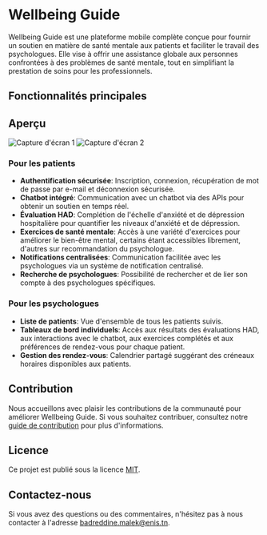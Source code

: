# Wellbeing Guide

Wellbeing Guide est une plateforme mobile complète conçue pour fournir un soutien en matière de santé mentale aux patients et faciliter le travail des psychologues. Elle vise à offrir une assistance globale aux personnes confrontées à des problèmes de santé mentale, tout en simplifiant la prestation de soins pour les professionnels.

## Fonctionnalités principales



## Aperçu

![Capture d'écran 1]([https://i.imgur.com/xxxxxxx.png](https://imgur.com/bzQu377))
![Capture d'écran 2](https://imgur.com/bzQu377)


### Pour les patients

- **Authentification sécurisée**: Inscription, connexion, récupération de mot de passe par e-mail et déconnexion sécurisée.
- **Chatbot intégré**: Communication avec un chatbot via des APIs pour obtenir un soutien en temps réel.
- **Évaluation HAD**: Complétion de l'échelle d'anxiété et de dépression hospitalière pour quantifier les niveaux d'anxiété et de dépression.
- **Exercices de santé mentale**: Accès à une variété d'exercices pour améliorer le bien-être mental, certains étant accessibles librement, d'autres sur recommandation du psychologue.
- **Notifications centralisées**: Communication facilitée avec les psychologues via un système de notification centralisé.
- **Recherche de psychologues**: Possibilité de rechercher et de lier son compte à des psychologues spécifiques.

### Pour les psychologues

- **Liste de patients**: Vue d'ensemble de tous les patients suivis.
- **Tableaux de bord individuels**: Accès aux résultats des évaluations HAD, aux interactions avec le chatbot, aux exercices complétés et aux préférences de rendez-vous pour chaque patient.
- **Gestion des rendez-vous**: Calendrier partagé suggérant des créneaux horaires disponibles aux patients.


## Contribution

Nous accueillons avec plaisir les contributions de la communauté pour améliorer Wellbeing Guide. Si vous souhaitez contribuer, consultez notre [guide de contribution](https://github.com/MelekBadreddine/wellbeing-guide/blob/main/CONTRIBUTING.md) pour plus d'informations.

## Licence

Ce projet est publié sous la licence [MIT](https://github.com/MelekBadreddine/wellbeing-guide/blob/main/LICENSE).

## Contactez-nous

Si vous avez des questions ou des commentaires, n'hésitez pas à nous contacter à l'adresse [badreddine.malek@enis.tn](mailto:badreddine.malek@enis.tn).
